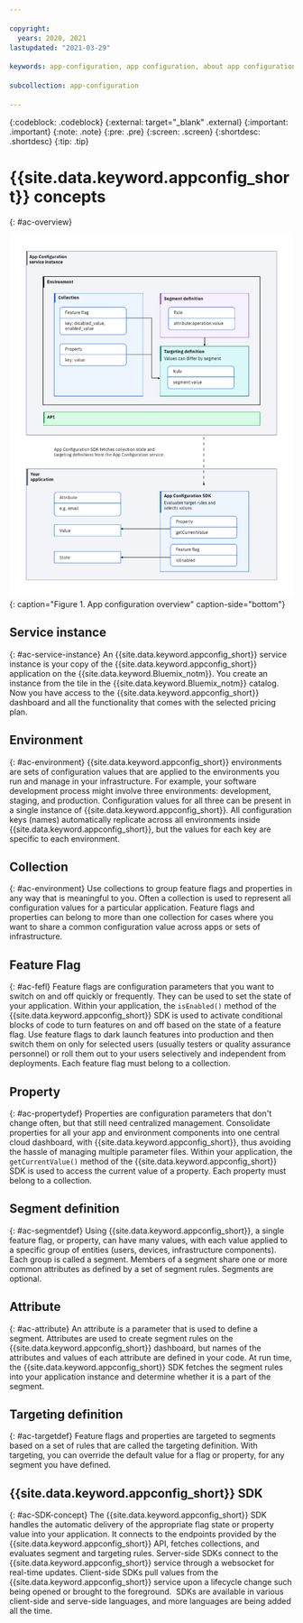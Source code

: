 ```yaml
---

copyright:
  years: 2020, 2021
lastupdated: "2021-03-29"

keywords: app-configuration, app configuration, about app configuration

subcollection: app-configuration

---
```


{:codeblock: .codeblock}
{:external: target="_blank" .external}
{:important: .important}
{:note: .note}
{:pre: .pre}
{:screen: .screen}
{:shortdesc: .shortdesc}
{:tip: .tip}


# {{site.data.keyword.appconfig_short}} concepts
{: #ac-overview}

![Overview](images/ac-overview.png "Overview diagram"){: caption="Figure 1. App configuration overview" caption-side="bottom"}

## Service instance
{: #ac-service-instance}
An {{site.data.keyword.appconfig_short}} service instance is your copy of the {{site.data.keyword.appconfig_short}} application on the {{site.data.keyword.Bluemix_notm}}. You create an instance from the tile in the {{site.data.keyword.Bluemix_notm}} catalog. Now you have access to the {{site.data.keyword.appconfig_short}} dashboard and all the functionality that comes with the selected pricing plan.

## Environment
{: #ac-environment}
{{site.data.keyword.appconfig_short}} environments are sets of configuration values that are applied to the environments you run and manage in your infrastructure. For example, your software development process might involve three environments: development, staging, and production. Configuration values for all three can be present in a single instance of {{site.data.keyword.appconfig_short}}. All configuration keys (names) automatically replicate across all environments inside {{site.data.keyword.appconfig_short}}, but the values for each key are specific to each environment.

## Collection
{: #ac-environment}
Use collections to group feature flags and properties in any way that is meaningful to you. Often a collection is used to represent all configuration values for a particular application. Feature flags and properties can belong to more than one collection for cases where you want to share a common configuration value across apps or sets of infrastructure.

## Feature Flag
{: #ac-fefl}
Feature flags are configuration parameters that you want to switch on and off quickly or frequently. They can be used to set the state of your application. Within your application, the `isEnabled()` method of the {{site.data.keyword.appconfig_short}} SDK is used to activate conditional blocks of code to turn features on and off based on the state of a feature flag. Use feature flags to dark launch features into production and then switch them on only for selected users (usually testers or quality assurance personnel) or roll them out to your users selectively and independent from deployments. Each feature flag must belong to a collection.

## Property
{: #ac-propertydef}
Properties are configuration parameters that don't change often, but that still need centralized management. Consolidate properties for all your app and environment components into one central cloud dashboard, with {{site.data.keyword.appconfig_short}}, thus avoiding the hassle of managing multiple parameter files. Within your application, the `getCurrentValue()` method of the {{site.data.keyword.appconfig_short}} SDK is used to access the current value of a property. Each property must belong to a collection.

## Segment definition
{: #ac-segmentdef}
Using {{site.data.keyword.appconfig_short}}, a single feature flag, or property, can have many values, with each value applied to a specific group of entities (users, devices, infrastructure components). Each group is called a segment. Members of a segment share one or more common attributes as defined by a set of segment rules. Segments are optional.

## Attribute
{: #ac-attribute}
An attribute is a parameter that is used to define a segment. Attributes are used to create segment rules on the {{site.data.keyword.appconfig_short}} dashboard, but names of the attributes and values of each attribute are defined in your code. At run time, the {{site.data.keyword.appconfig_short}} SDK fetches the segment rules into your application instance and determine whether it is a part of the segment.

## Targeting definition  
{: #ac-targetdef}
Feature flags and properties are targeted to segments based on a set of rules that are called the targeting definition. With targeting, you can override the default value for a flag or property, for any segment you have defined. 

## {{site.data.keyword.appconfig_short}} SDK
{: #ac-SDK-concept}
The {{site.data.keyword.appconfig_short}} SDK handles the automatic delivery of the appropriate flag state or property value into your application. It connects to the endpoints provided by the {{site.data.keyword.appconfig_short}} API, fetches collections, and evaluates segment and targeting rules. Server-side SDKs connect to the {{site.data.keyword.appconfig_short}} service through a websocket for real-time updates. Client-side SDKs pull values from the {{site.data.keyword.appconfig_short}} service upon a lifecycle change such being opened or brought to the foreground.  SDKs are available in various client-side and serve-side languages, and more languages are being added all the time.

